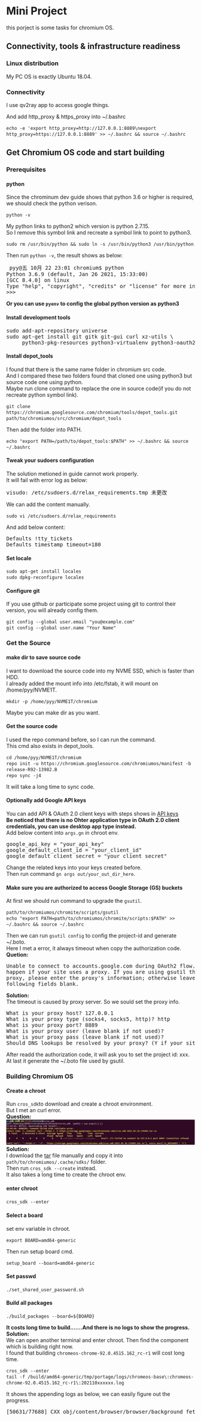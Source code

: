# Mini Project
this porject is some tasks for chromium OS.

## Connectivity, tools & infrastructure readiness
### Linux distribution
My PC OS is exactly Ubuntu 18.04.

###  Connectivity
I use qv2ray app to access google things.  

And add http_proxy & https_proxy into ~/.bashrc  

 ```shell
 echo -e 'export http_proxy=http://127.0.0.1:8889\nexport http_proxy=https://127.0.0.1:8889' >> ~/.bashrc && source ~/.bashrc
 ```
 
## Get Chromium OS code and start building
### Prerequisites
#### python
Since the chrominum dev guide shows that python 3.6 or higher is required, we should check the python verison.  
```shell
python -v
```    
My python links to python2 which version is python 2.7.15.       
So I remove this symbol link and recreate a symbol link to point to python3.    
```shell
sudo rm /usr/bin/python && sudo ln -s /usr/bin/python3 /usr/bin/python
```
Then run `python -v`, the result shows as below:    
<pre> pyy@五 10月 22 23:01 chromium$ python  
Python 3.6.9 (default, Jan 26 2021, 15:33:00)   
[GCC 8.4.0] on linux  
Type "help", "copyright", "credits" or "license" for more information.  
>>></pre>
**Or you can use `pyenv` to config the global python version as python3**  

#### Install development tools
<pre>sudo add-apt-repository universe
sudo apt-get install git gitk git-gui curl xz-utils \
     python3-pkg-resources python3-virtualenv python3-oauth2client</pre>
 
#### Install depot_tools
I found that there is the same name folder in chromium src code.  
And I compared these two folders found that cloned one using python3 but source code one using python.      
Maybe run clone command to replace the one in source code(if you do not recreate python symbol link).  
```shell
git clone https://chromium.googlesource.com/chromium/tools/depot_tools.git path/to/chromiumos/src/chromium/depot_tools
```
Then add the folder into PATH.  
```shell
echo "export PATH=/path/to/depot_tools:$PATH" >> ~/.bashrc && source ~/.bashrc
```

#### Tweak your sudoers configuration
The solution metioned in guide cannot work properly.  
It will fail with error log as below:  
<pre>visudo: /etc/sudoers.d/relax_requirements.tmp 未更改
</pre>  
We can add the content manually.  
```shell
sudo vi /etc/sudoers.d/relax_requirements
```
And add below content:  
<pre>Defaults !tty_tickets
Defaults timestamp_timeout=180
</pre>  

#### Set locale
```shell
sudo apt-get install locales
sudo dpkg-reconfigure locales
```

#### Configure git
If you use github or participate some project using git to control their version, you will already config them.  
```shell
git config --global user.email "you@example.com"
git config --global user.name "Your Name"
```

### Get the Source
#### make dir to save source code
I want to download the source code into my  NVME SSD, which is faster than HDD.  
I already added the mount info into /etc/fstab, it will mount on   /home/pyy/NVME1T.  
```shell
mkdir -p /home/pyy/NVME1T/chromium
```
Maybe you can make dir as you want.

#### Get the source code
I used the repo command before, so I can run the command.   
This cmd also exists in depot_tools.  
```shell
cd /home/pyy/NVME1T/chromium
repo init -u https://chromium.googlesource.com/chromiumos/manifest -b release-R92-13982.B
repo sync -j4
```
It will take a long time to sync code. 

#### Optionally add Google API keys
You can add API & OAuth 2.0 client keys with steps shows in [API keys](https://www.chromium.org/developers/how-tos/api-keys)  
**Be noticed that there is no Ohter application type in OAuth 2.0 client credentials, you can use desktop app type instead.**  
Add below content into `args.gn` in chroot env.  
<pre>
google_api_key = "your_api_key"
google_default_client_id = "your_client_id"
google_default_client_secret = "your_client_secret"
</pre>
Change the related keys into your keys created before.  
Then run command `gn args out/your_out_dir_here`.  

#### Make sure you are authorized to access Google Storage (GS) buckets
At first we should run command to upgrade the `gsutil`.  
```shell
path/to/chromiumos/chromite/scripts/gsutil
echo "export PATH=path/to/chromiumos/chromite/scripts:$PATH" >> ~/.bashrc && source ~/.bashrc
```
Then we can run `gsutil config` to config the project-id and generate ~/.boto.  
Here I met a error, it always timeout when copy the authorization code.  
  **Quetion:**
<pre>
Unable to connect to accounts.google.com during OAuth2 flow. This can
happen if your site uses a proxy. If you are using gsutil through a
proxy, please enter the proxy's information; otherwise leave the
following fields blank.
</pre>  
  **Solution:**  
The timeout is caused by proxy server. So we sould set the proxy info.  
<pre>
What is your proxy host? 127.0.0.1
What is your proxy type (socks4, socks5, http)? http
What is your proxy port? 8889
What is your proxy user (leave blank if not used)? 
What is your proxy pass (leave blank if not used)? 
Should DNS lookups be resolved by your proxy? (Y if your site disallows client DNS lookups; NOT supported for socks)? N
</pre>
After readd the authorization code, it will ask you to set the project id: xxx.  
At last it generate the ~/.boto file used by gsutil.  

### Building Chromium OS
#### Create a chroot
Run `cros_sdk`to download and create a chroot environment.  
But I met an curl error.    
**Question:**    
![cros_sdk curl error](/assets/img/cros_sdk_curl_error.png "cros_sdk curl error")    
**Solution:**  
I download the [tar](https://storage.googleapis.com/chromiumos-sdk/cros-sdk-2021.05.18.170403.tar.xz) file manually and copy it into `path/to/chromiumos/.cache/sdks/` folder.  
Then run `cros_sdk --create` instead.    
It also takes a long time to create the chroot env.  

#### enter chroot
`cros_sdk --enter`

#### Select a board
set env variable in chroot.    
```shell
export BOARD=amd64-generic
```  
Then run setup board cmd.  
```shell
setup_board --board=amd64-generic
```
#### Set  passwd  
```shell
./set_shared_user_password.sh
```
#### Build all packages  
```shell
./build_packages --board=${BOARD}
```  
**It costs long time to build.......And there is no logs to show the progress.**    
**Solution:**  
We can open another terminal and enter chroot. Then find the component which is building right now.  
I found that building `chromeos-chrome-92.0.4515.162_rc-r1` will cost long time.    
```shell
cros_sdk --enter
tail -f /build/amd64-generic/tmp/portage/logs/chromeos-base\:chromeos-chrome-92.0.4515.162_rc-r1\:202110xxxxxx.log
```
It shows the appending logs as below, we can easily figure out the progress.
<pre>
[50631/77688] CXX obj/content/browser/browser/background_fetch_data_manager.o
</pre>






